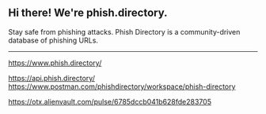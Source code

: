 ## Hi there! We're phish.directory.
Stay safe from phishing attacks. Phish Directory is a community-driven database of phishing URLs.

---

https://www.phish.directory/

https://api.phish.directory/
https://www.postman.com/phishdirectory/workspace/phish-directory

https://otx.alienvault.com/pulse/6785dccb041b628fde283705
